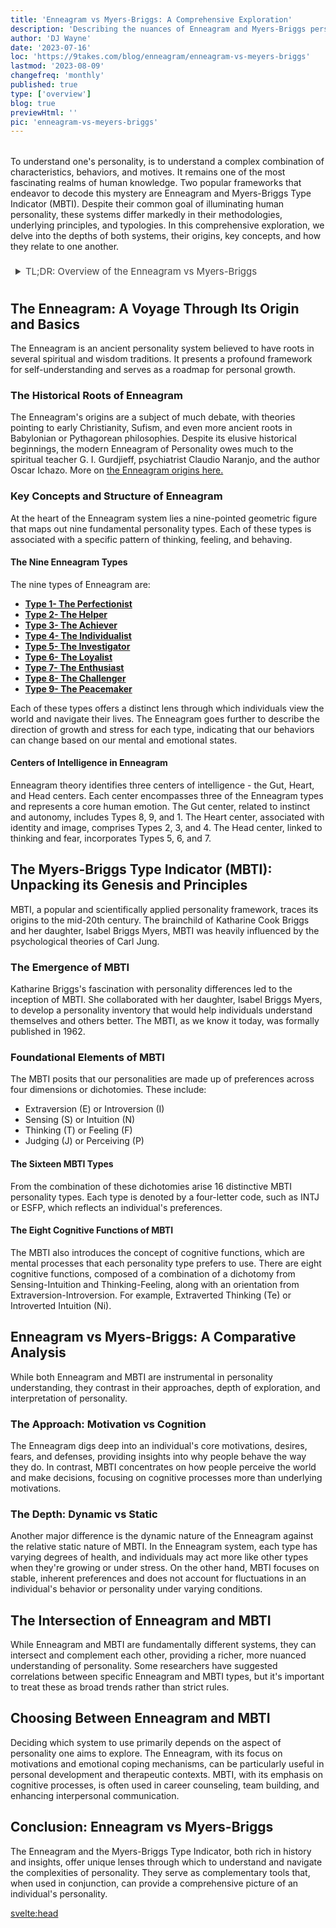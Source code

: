 ```yaml
---
title: 'Enneagram vs Myers-Briggs: A Comprehensive Exploration'
description: 'Describing the nuances of Enneagram and Myers-Briggs personality systems. Explore their unique traits, comparisons, and practical applications.'
author: 'DJ Wayne'
date: '2023-07-16'
loc: 'https://9takes.com/blog/enneagram/enneagram-vs-meyers-briggs'
lastmod: '2023-08-09'
changefreq: 'monthly'
published: true
type: ['overview']
blog: true
previewHtml: ''
pic: 'enneagram-vs-meyers-briggs'
---
```


<!-- // notes:  -->
<!-- <meta property="og:image" content="https://9takes.com/blogs/husband-and-wife-arguing.webp" />
  <link rel="canonical" href="https://9takes.com/blog/enneagram/introducing-9takes"> -->
<script>
	import  PopCard  from "../../lib/components/atoms/PopCard.svelte";
</script>

<div
	style="display: flex;
    justify-content: center;
    margin: 1rem 0;
	"
>
	<PopCard
		image={`/blogs/${'enneagram-vs-meyers-briggs'}.webp`}
		showIcon={false}
		displayText=""
    aspectRatio={'16/9'}
		subtext=""
	/>
</div>

<p class="firstLetter">
To understand one's personality, is to understand a complex combination of characteristics, behaviors, and motives. It remains one of the most fascinating realms of human knowledge. Two popular frameworks that endeavor to decode this mystery are Enneagram and Myers-Briggs Type Indicator (MBTI). Despite their common goal of illuminating human personality, these systems differ markedly in their methodologies, underlying principles, and typologies. In this comprehensive exploration, we delve into the depths of both systems, their origins, key concepts, and how they relate to one another.</p>

<details>
<summary class="accordion">TL;DR: Overview of the Enneagram vs Myers-Briggs</summary>
<div class="panel">
<ul>
<li><b>Enneagram and Myers-Briggs Comparison:</b> Enneagram and Myers-Briggs are both personality systems, but they explore different facets. While Myers-Briggs focuses on cognitive functions and how we perceive and judge the world, Enneagram is about core fears, desires, and motivations.
</li>
<li><b>Understanding Enneagram:</b> Enneagram types are determined by fears and desires. It consists of nine distinct personality types, each showcasing a distinct way of thinking, feeling, and behaving.
</li>
<li><b>Understanding Myers-Briggs:</b> Myers-Briggs Type Indicator (MBTI) categorizes personalities into 16 types based on four dichotomies: Extroversion vs. Introversion, Sensing vs. Intuition, Thinking vs. Feeling, and Judging vs. Perceiving.
</li>
<li><b>Practical Applications:</b> Both systems provide insight into personal and professional relationships, career paths, and personal growth strategies. While Myers-Briggs helps understand how we process information and make decisions, Enneagram helps understand our core motivations and emotional coping mechanisms.
</li>
</ul>
  </div>
</details>

## The Enneagram: A Voyage Through Its Origin and Basics

The Enneagram is an ancient personality system believed to have roots in several spiritual and wisdom traditions. It presents a profound framework for self-understanding and serves as a roadmap for personal growth.

### The Historical Roots of Enneagram

The Enneagram's origins are a subject of much debate, with theories pointing to early Christianity, Sufism, and even more ancient roots in Babylonian or Pythagorean philosophies. Despite its elusive historical beginnings, the modern Enneagram of Personality owes much to the spiritual teacher G. I. Gurdjieff, psychiatrist Claudio Naranjo, and the author Oscar Ichazo. More on [the Enneagram origins here.](/blog/enneagram/enneagram-influences)

### Key Concepts and Structure of Enneagram

At the heart of the Enneagram system lies a nine-pointed geometric figure that maps out nine fundamental personality types. Each of these types is associated with a specific pattern of thinking, feeling, and behaving.

#### The Nine Enneagram Types

The nine types of Enneagram are:

- **[Type 1- The Perfectionist](/blog/enneagram/enneagram-type-1)**
- **[Type 2- The Helper](/blog/enneagram/enneagram-type-2)**
- **[Type 3- The Achiever](/blog/enneagram/enneagram-type-3)**
- **[Type 4- The Individualist](/blog/enneagram/enneagram-type-4)**
- **[Type 5- The Investigator](/blog/enneagram/enneagram-type-5)**
- **[Type 6- The Loyalist](/blog/enneagram/enneagram-type-6)**
- **[Type 7- The Enthusiast](/blog/enneagram/enneagram-type-7)**
- **[Type 8- The Challenger](/blog/enneagram/enneagram-type-8)**
- **[Type 9- The Peacemaker](/blog/enneagram/enneagram-type-9)**

Each of these types offers a distinct lens through which individuals view the world and navigate their lives. The Enneagram goes further to describe the direction of growth and stress for each type, indicating that our behaviors can change based on our mental and emotional states.

#### Centers of Intelligence in Enneagram

Enneagram theory identifies three centers of intelligence - the Gut, Heart, and Head centers. Each center encompasses three of the Enneagram types and represents a core human emotion. The Gut center, related to instinct and autonomy, includes Types 8, 9, and 1. The Heart center, associated with identity and image, comprises Types 2, 3, and 4. The Head center, linked to thinking and fear, incorporates Types 5, 6, and 7.

## The Myers-Briggs Type Indicator (MBTI): Unpacking its Genesis and Principles

MBTI, a popular and scientifically applied personality framework, traces its origins to the mid-20th century. The brainchild of Katharine Cook Briggs and her daughter, Isabel Briggs Myers, MBTI was heavily influenced by the psychological theories of Carl Jung.

### The Emergence of MBTI

Katharine Briggs's fascination with personality differences led to the inception of MBTI. She collaborated with her daughter, Isabel Briggs Myers, to develop a personality inventory that would help individuals understand themselves and others better. The MBTI, as we know it today, was formally published in 1962.

### Foundational Elements of MBTI

The MBTI posits that our personalities are made up of preferences across four dimensions or dichotomies. These include:

- Extraversion (E) or Introversion (I)
- Sensing (S) or Intuition (N)
- Thinking (T) or Feeling (F)
- Judging (J) or Perceiving (P)

#### The Sixteen MBTI Types

From the combination of these dichotomies arise 16 distinctive MBTI personality types. Each type is denoted by a four-letter code, such as INTJ or ESFP, which reflects an individual's preferences.

#### The Eight Cognitive Functions of MBTI

The MBTI also introduces the concept of cognitive functions, which are mental processes that each personality type prefers to use. There are eight cognitive functions, composed of a combination of a dichotomy from Sensing-Intuition and Thinking-Feeling, along with an orientation from Extraversion-Introversion. For example, Extraverted Thinking (Te) or Introverted Intuition (Ni).

## Enneagram vs Myers-Briggs: A Comparative Analysis

While both Enneagram and MBTI are instrumental in personality understanding, they contrast in their approaches, depth of exploration, and interpretation of personality.

### The Approach: Motivation vs Cognition

The Enneagram digs deep into an individual's core motivations, desires, fears, and defenses, providing insights into why people behave the way they do. In contrast, MBTI concentrates on how people perceive the world and make decisions, focusing on cognitive processes more than underlying motivations.

### The Depth: Dynamic vs Static

Another major difference is the dynamic nature of the Enneagram against the relative static nature of MBTI. In the Enneagram system, each type has varying degrees of health, and individuals may act more like other types when they're growing or under stress. On the other hand, MBTI focuses on stable, inherent preferences and does not account for fluctuations in an individual's behavior or personality under varying conditions.

## The Intersection of Enneagram and MBTI

While Enneagram and MBTI are fundamentally different systems, they can intersect and complement each other, providing a richer, more nuanced understanding of personality. Some researchers have suggested correlations between specific Enneagram and MBTI types, but it's important to treat these as broad trends rather than strict rules.

## Choosing Between Enneagram and MBTI

Deciding which system to use primarily depends on the aspect of personality one aims to explore. The Enneagram, with its focus on motivations and emotional coping mechanisms, can be particularly useful in personal development and therapeutic contexts. MBTI, with its emphasis on cognitive processes, is often used in career counseling, team building, and enhancing interpersonal communication.

## Conclusion: Enneagram vs Myers-Briggs

The Enneagram and the Myers-Briggs Type Indicator, both rich in history and insights, offer unique lenses through which to understand and navigate the complexities of personality. They serve as complementary tools that, when used in conjunction, can provide a comprehensive picture of an individual's personality.

<svelte:head>

<meta property="og:image" content="https://9takes.com/blogs/enneagram-vs-meyers-briggs.webp" />
  <link rel="canonical" href="https://9takes.com/blog/enneagram/enneagram-vs-meyers-briggs">
<script type="application/ld+json">
    {
  "@graph": [
    {
      "@type": "Article",
      "articleBody": "The article discusses the Enneagram and the Myers-Briggs Type Indicator (MBTI), two systems that aim to decode the complexity of human personality. The article delves into the origins, key concepts, and principles of both systems, and also explores their differences and potential intersections. In addition, it provides guidance on how to choose between the two systems based on the aspects of personality one aims to explore.",
      "creator" : ["DJ Wayne"],
"author": {
        "@type": "Person",
        "name": "DJ Wayne",
        "sameAs": [
          {
            "@id": "https://www.instagram.com/djwayne3/"
},
{
"@id": "https://www.youtube.com/@djwayne3"
          },
          {
            "@id": "https://www.linkedin.com/in/davidtwayne/"
          },
          {
            "@id": "https://twitter.com/djwayne3"
          }
        ]
      },
      "dateModified": {
        "@type": "Date",
        "@value": "2023-07-16"
      },
      "datePublished": {
        "@type": "Date",
        "@value": "2023-07-16"
      },
      "description": "This article offers a comprehensive comparison between the Enneagram and the Myers-Briggs Type Indicator (MBTI), two popular systems for understanding human personality. The discussion spans the origins, structure, and principles of both systems, their contrasting approaches to personality understanding, and how they can be used in conjunction.",
      "headline": "Enneagram vs Myers-Briggs: A Comprehensive Exploration",
      "image": {
        "@type": "ImageObject",
        "height": 800,
        "url": {
          "@id": "https://9takes.com/blogs/enneagram-vs-meyers-briggs.webp"
        },
        "width": 1200
      },
      "mainEntityOfPage": {
        "@id": "https://9takes.com/blog/enneagram/enneagram-vs-mbti",
        "@type": "WebPage"
      },
      "mentions": {
        "@type": "Thing",
        "name": "Enneagram"
      },
      "publisher": {
        "type": "Organization",
        "sameAs": [
          {
            "@id": "https://www.instagram.com/9takesdotcom/"
          },
          {
            "@id": "https://twitter.com/9takesdotcom"
          }
        ],
        "logo": {
          "type": "ImageObject",
          "height": 60,
          "url": "https://9takes.com/brand/darkRubix.png",
          "width": 600
        },
        "name": "9takes"
      }
    },
    {
      "@type": "FAQPage",
      "mainEntity": [
        {
          "@type": "Question",
          "acceptedAnswer": {
            "@type": "Answer",
            "text": "Enneagram is a personality system that maps out nine fundamental personality types and provides insights into core motivations, desires, fears, and defenses. The Myers-Briggs Type Indicator (MBTI), on the other hand, focuses on how people perceive the world and make decisions. It identifies preferences across four dimensions: Extraversion or Introversion, Sensing or Intuition, Thinking or Feeling, and Judging or Perceiving."
          },
          "name": "What is the difference between the Enneagram and Myers-Briggs Type Indicator (MBTI)?"
        },
        {
          "@type": "Question",
          "acceptedAnswer": {
            "@type": "Answer",
            "text": "Choosing between the Enneagram and MBTI depends on the aspect of personality you aim to explore. The Enneagram is useful for understanding motivations and emotional coping mechanisms and is often used in personal development and therapeutic contexts. MBTI, which emphasizes cognitive processes, is commonly used in career counseling, team building, and enhancing interpersonal communication."
          },
          "name": "How do I choose between using the Enneagram and the Myers-Briggs Type Indicator (MBTI)?"
        }
      ]
    }
  ]
}

</script>
</svelte:head>

<style lang="scss">
  .accordion {
    color: #444;
    cursor: pointer;
    padding: 0.5rem;
    border: none;
    text-align: left;
    outline: none;
    font-size: 15px;
    transition: 0.4s;
  }

  .accordion:hover {
    background-color: var(--color-theme-purple-v);
    color: var(--color-theme-purple);
  }

  /*.panel:hover {

    background-color: #ccc;

}*/

  .panel {
    padding: 18px;
    /*display: none;*/
    background-color: white;
    overflow: hidden;

  }
</style>
